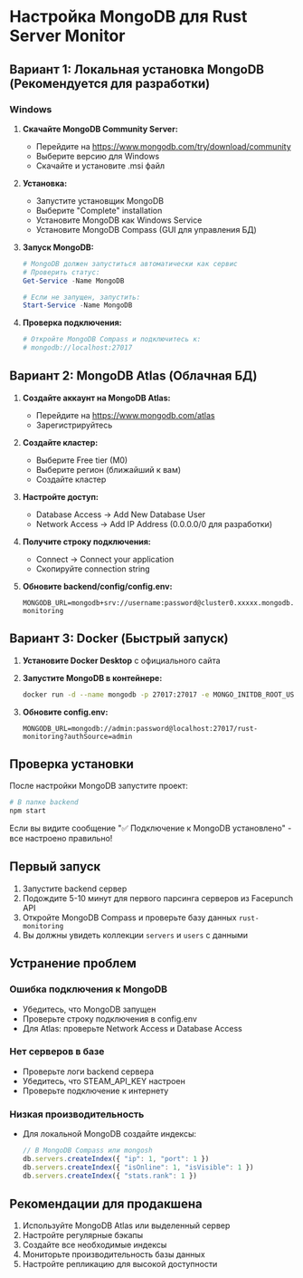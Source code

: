 # Настройка MongoDB для Rust Server Monitor

## Вариант 1: Локальная установка MongoDB (Рекомендуется для разработки)

### Windows

1. **Скачайте MongoDB Community Server:**
   - Перейдите на https://www.mongodb.com/try/download/community
   - Выберите версию для Windows
   - Скачайте и установите .msi файл

2. **Установка:**
   - Запустите установщик MongoDB
   - Выберите "Complete" installation
   - Установите MongoDB как Windows Service
   - Установите MongoDB Compass (GUI для управления БД)

3. **Запуск MongoDB:**
   ```powershell
   # MongoDB должен запуститься автоматически как сервис
   # Проверить статус:
   Get-Service -Name MongoDB
   
   # Если не запущен, запустить:
   Start-Service -Name MongoDB
   ```

4. **Проверка подключения:**
   ```powershell
   # Откройте MongoDB Compass и подключитесь к:
   # mongodb://localhost:27017
   ```

## Вариант 2: MongoDB Atlas (Облачная БД)

1. **Создайте аккаунт на MongoDB Atlas:**
   - Перейдите на https://www.mongodb.com/atlas
   - Зарегистрируйтесь

2. **Создайте кластер:**
   - Выберите Free tier (M0)
   - Выберите регион (ближайший к вам)
   - Создайте кластер

3. **Настройте доступ:**
   - Database Access → Add New Database User
   - Network Access → Add IP Address (0.0.0.0/0 для разработки)

4. **Получите строку подключения:**
   - Connect → Connect your application
   - Скопируйте connection string

5. **Обновите backend/config/config.env:**
   ```env
   MONGODB_URL=mongodb+srv://username:password@cluster0.xxxxx.mongodb.net/rust-monitoring
   ```

## Вариант 3: Docker (Быстрый запуск)

1. **Установите Docker Desktop** с официального сайта

2. **Запустите MongoDB в контейнере:**
   ```bash
   docker run -d --name mongodb -p 27017:27017 -e MONGO_INITDB_ROOT_USERNAME=admin -e MONGO_INITDB_ROOT_PASSWORD=password mongo:latest
   ```

3. **Обновите config.env:**
   ```env
   MONGODB_URL=mongodb://admin:password@localhost:27017/rust-monitoring?authSource=admin
   ```

## Проверка установки

После настройки MongoDB запустите проект:

```bash
# В папке backend
npm start
```

Если вы видите сообщение "✅ Подключение к MongoDB установлено" - все настроено правильно!

## Первый запуск

1. Запустите backend сервер
2. Подождите 5-10 минут для первого парсинга серверов из Facepunch API
3. Откройте MongoDB Compass и проверьте базу данных `rust-monitoring`
4. Вы должны увидеть коллекции `servers` и `users` с данными

## Устранение проблем

### Ошибка подключения к MongoDB
- Убедитесь, что MongoDB запущен
- Проверьте строку подключения в config.env
- Для Atlas: проверьте Network Access и Database Access

### Нет серверов в базе
- Проверьте логи backend сервера
- Убедитесь, что STEAM_API_KEY настроен
- Проверьте подключение к интернету

### Низкая производительность
- Для локальной MongoDB создайте индексы:
  ```javascript
  // В MongoDB Compass или mongosh
  db.servers.createIndex({ "ip": 1, "port": 1 })
  db.servers.createIndex({ "isOnline": 1, "isVisible": 1 })
  db.servers.createIndex({ "stats.rank": 1 })
  ```

## Рекомендации для продакшена

1. Используйте MongoDB Atlas или выделенный сервер
2. Настройте регулярные бэкапы
3. Создайте все необходимые индексы
4. Мониторьте производительность базы данных
5. Настройте репликацию для высокой доступности 